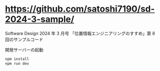 # https://github.com/satoshi7190/sd-2024-3-sample/

Software Design 2024 年 3 月号 「位置情報エンジニアリングのすすめ」第 8 回のサンプルコード

開発サーバーの起動

```sh
npm install
npm run dev
```
